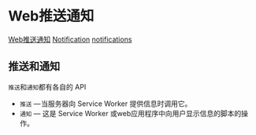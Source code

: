 <!--
 * @Author: matiastang
 * @Date: 2022-07-25 11:21:16
 * @LastEditors: matiastang
 * @LastEditTime: 2022-07-25 17:59:23
 * @FilePath: /matias-javaScript/md/ServiceWorkers/Web推送通知.md
 * @Description: Web推送通知
-->
# Web推送通知

[Web推送通知](https://github.com/qq449245884/xiaozhi/issues/9)
[Notification](https://developer.mozilla.org/en-US/docs/Web/API/ServiceWorkerRegistration/showNotification)
[notifications](https://blog.sessionstack.com/how-javascript-works-the-mechanics-of-web-push-notifications-290176c5c55d)

## 推送和通知

`推送`和`通知`都有各自的 API

* `推送` — 当服务器向 Service Worker 提供信息时调用它。
* `通知` — 这是 Service Worker 或web应用程序中向用户显示信息的脚本的操作。